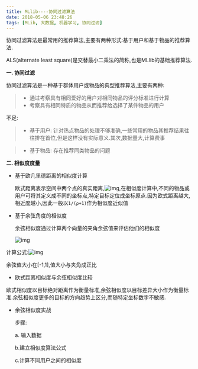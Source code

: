 ```yaml
---
title: MLlib----协同过滤算法
date: 2018-05-06 23:48:26
tags: [MLib, 大数据, 机器学习, 协同过滤]
---
```


协同过滤算法是最常用的推荐算法,主要有两种形式:基于用户和基于物品的推荐算法.

ALS(alternate least square)是交替最小二乘法的简称,也是MLlib的基础推荐算法.

**一. 协同过滤**

协同过滤算法是一种基于群体用户或物品的典型推荐算法,主要有两种:

> - 通过考察具有相同爱好的用户对相同物品的评分标准进行计算
> - 考察具有相同特质的物品从而推荐给选择了某件物品的用户

不足:

> * 基于用户: 针对热点物品的处理不够准确,一些常用的物品其推荐结果往往排在首位,但是这样没有实际意义.其次,数据量大,计算费事

> * 基于物品: 存在推荐同类物品的问题

**二. 相似度度量**

* 基于欧几里德距离的相似度计算

  欧式距离表示空间中两个点的真实距离,![img](https://gss2.bdstatic.com/-fo3dSag_xI4khGkpoWK1HF6hhy/baike/s%3D272/sign=824f524b36292df593c3ab128e305ce2/9e3df8dcd100baa1dbb0d0df4b10b912c8fc2e31.jpg),在相似度计算中,不同的物品或用户可将其定义成不同的坐标点,特定目标定位成坐标原点.因为欧式距离越大,相近度越小,因此一般以`1/(ρ+1)`作为相似度近似值

* 基于余弦角度的相似度

  余弦相似度通过计算两个向量的夹角余弦值来评估他们的相似度

  ![img](https://gss0.bdstatic.com/-4o3dSag_xI4khGkpoWK1HF6hhy/baike/c0%3Dbaike80%2C5%2C5%2C80%2C26/sign=ff93f325064f78f0940692a118586130/e850352ac65c1038573da3b3b7119313b07e897b.jpg)

计算公式:![img](https://gss3.bdstatic.com/-Po3dSag_xI4khGkpoWK1HF6hhy/baike/s%3D187/sign=50b538a78244ebf869716037eef8d736/0df431adcbef760970e3983b2bdda3cc7dd99ead.jpg)

余弦值大小在[-1,1],值大小与夹角成正比

* 欧式距离相似度与余弦相似度比较

欧式相似度以目标绝对距离作为衡量标准,余弦相似度以目标差异大小作为衡量标准.余弦相似度更多的目标的方向趋势上区分,而随特定坐标数字不敏感.

* 余弦相似度实战

  步骤:

  a. 输入数据

  b.建立相似度算法公式

  c.计算不同用户之间的相似度
